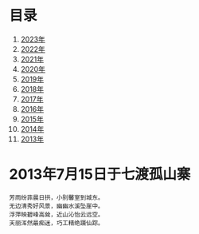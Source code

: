 
# 目录

1. [2023年](https://github.com/wmenjoy/my_poetries/issues/11)
2. [2022年](https://github.com/wmenjoy/my_poetries/issues/10)
3. [2021年](https://github.com/wmenjoy/my_poetries/issues/9)
4. [2020年](https://github.com/wmenjoy/my_poetries/issues/8)
5. [2019年](https://github.com/wmenjoy/my_poetries/issues/7)
6. [2018年](https://github.com/wmenjoy/my_poetries/issues/6)
7. [2017年](https://github.com/wmenjoy/my_poetries/issues/5)
8. [2016年](https://github.com/wmenjoy/my_poetries/issues/4)
9.  [2015年](https://github.com/wmenjoy/my_poetries/issues/3)
10. [2014年](https://github.com/wmenjoy/my_poetries/issues/2)
11. [2013年](https://github.com/wmenjoy/my_poetries/issues/1)



# 2013年7月15日于七渡孤山寨

```
芳雨纷菲晨日拱，小别馨室到城东。
无边清秀好风景，幽幽水溪坠崖中。
浮萍映碧峰高耸，近山沁怡云远空。
天丽浑然最痴迷，巧工精绝蹑仙踪。
```

